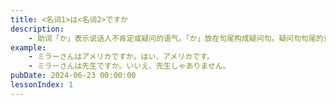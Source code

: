 ```yaml
---
title: <名词1>は<名词2>ですか
description: 
    - 助词「か」表示说话人不肯定或疑问的语气。「か」放在句尾构成疑问句。疑问句句尾的语调一般用升调。询问陈述的内容是否正确的疑问句，句子的语序不变，在句尾加上助词「か」构成疑问句，这是询问陈述的内容是否正确時使用的疑向句。肯定回答要先説「はい」。否定回答時则先説「いいえ」。
example:
    - ミラーさんはアメリカですか。はい、アメリカです。
    - ミラーさんは先生ですか。いいえ、先生しゃありません。
pubDate: 2024-06-23 00:00:00
lessonIndex: 1
---
```


